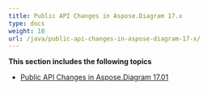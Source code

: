 ```yaml
---
title: Public API Changes in Aspose.Diagram 17.x
type: docs
weight: 10
url: /java/public-api-changes-in-aspose-diagram-17-x/
---
```


**This section includes the following topics**
- [Public API Changes in Aspose.Diagram 17.01](/diagram/java/public-api-changes-in-aspose-diagram-17-01/)
